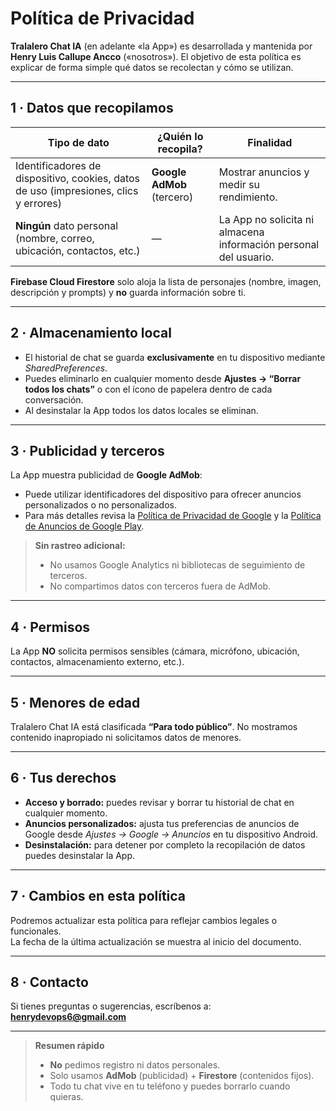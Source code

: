 # Política de Privacidad  

**Tralalero Chat IA** (en adelante «la App») es desarrollada y mantenida por **Henry Luis Callupe Ancco** («nosotros»). El objetivo de esta política es explicar de forma simple qué datos se recolectan y cómo se utilizan.

---

## 1 · Datos que recopilamos

| Tipo de dato | ¿Quién lo recopila? | Finalidad |
|--------------|--------------------|-----------|
| Identificadores de dispositivo, cookies, datos de uso (impresiones, clics y errores) | **Google AdMob** (tercero) | Mostrar anuncios y medir su rendimiento. |
| **Ningún** dato personal (nombre, correo, ubicación, contactos, etc.) | — | La App no solicita ni almacena información personal del usuario. |

**Firebase Cloud Firestore** solo aloja la lista de personajes (nombre, imagen, descripción y prompts) y **no** guarda información sobre ti.

---

## 2 · Almacenamiento local

- El historial de chat se guarda **exclusivamente** en tu dispositivo mediante _SharedPreferences_.  
- Puedes eliminarlo en cualquier momento desde **Ajustes → “Borrar todos los chats”** o con el ícono de papelera dentro de cada conversación.  
- Al desinstalar la App todos los datos locales se eliminan.

---

## 3 · Publicidad y terceros

La App muestra publicidad de **Google AdMob**:

- Puede utilizar identificadores del dispositivo para ofrecer anuncios personalizados o no personalizados.  
- Para más detalles revisa la [Política de Privacidad de Google](https://policies.google.com/privacy) y la [Política de Anuncios de Google Play](https://support.google.com/googleplay/android-developer/answer/10144311).

> **Sin rastreo adicional:**  
> - No usamos Google Analytics ni bibliotecas de seguimiento de terceros.  
> - No compartimos datos con terceros fuera de AdMob.

---

## 4 · Permisos

La App **NO** solicita permisos sensibles (cámara, micrófono, ubicación, contactos, almacenamiento externo, etc.).

---

## 5 · Menores de edad

Tralalero Chat IA está clasificada **“Para todo público”**. No mostramos contenido inapropiado ni solicitamos datos de menores.

---

## 6 · Tus derechos

- **Acceso y borrado:** puedes revisar y borrar tu historial de chat en cualquier momento.  
- **Anuncios personalizados:** ajusta tus preferencias de anuncios de Google desde _Ajustes → Google → Anuncios_ en tu dispositivo Android.  
- **Desinstalación:** para detener por completo la recopilación de datos puedes desinstalar la App.

---

## 7 · Cambios en esta política

Podremos actualizar esta política para reflejar cambios legales o funcionales.  
La fecha de la última actualización se muestra al inicio del documento.

---

## 8 · Contacto

Si tienes preguntas o sugerencias, escríbenos a: **henrydevops6@gmail.com**

---

> **Resumen rápido**  
> - **No** pedimos registro ni datos personales.  
> - Solo usamos **AdMob** (publicidad) + **Firestore** (contenidos fijos).  
> - Todo tu chat vive en tu teléfono y puedes borrarlo cuando quieras.
